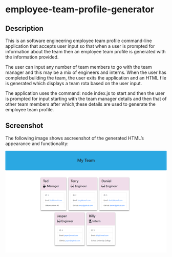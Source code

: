 # employee-team-profile-generator

## Description
This is an software engineering employee team profile command-line application that accepts user input so that when a user is prompted for information about the team then an employee team profile is generated with the information provided.

The user can input any number of team members to go with the team manager and this may be a mix of engineers and interns. When the user has completed building the team, the user exits the application and an HTML file is generated which displays a team rota based on the user input.

The application uses the command: node index.js to start and then the user is prompted for input starting with the team manager details and then that of other team members after which,these details are used to generate the employee team profile.

## Screenshot

The following image shows ascreenshot of the generated HTML’s appearance and functionality:

![HTML webpage titled “My Team” features five boxes listing employee names, titles, and other key info.](assets/my-team-webpage.png)